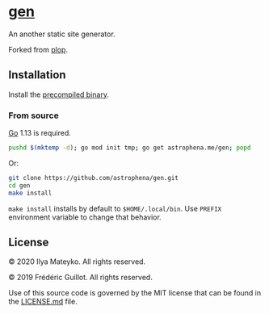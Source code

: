 # [gen]

An another static site generator.

Forked from [plop].

## Installation

Install the [precompiled binary].

### From source

[Go] 1.13 is required.

```bash
pushd $(mktemp -d); go mod init tmp; go get astrophena.me/gen; popd
```

Or:

```bash
git clone https://github.com/astrophena/gen.git
cd gen
make install
```

`make install` installs by default to `$HOME/.local/bin`. Use `PREFIX`
environment variable to change that behavior.

## License

© 2020 Ilya Mateyko. All rights reserved.

© 2019 Frédéric Guillot. All rights reserved.

Use of this source code is governed by the MIT license that can be
found in the [LICENSE.md] file.

[gen]: https://astrophena.me/gen
[plop]: https://github.com/fguillot/plop
[precompiled binary]: https://github.com/astrophena/gen/releases
[Go]: https://golang.org
[Scoop]: https://scoop.sh
[LICENSE.md]: LICENSE.md
